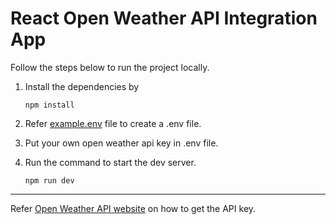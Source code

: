 # React Open Weather API Integration App

Follow the steps below to run the project locally.

1. Install the dependencies by

   ```
   npm install
   ```

2. Refer [example.env](./example.env) file to create a .env file.
3. Put your own open weather api key in .env file.
4. Run the command to start the dev server.

   ```
   npm run dev
   ```

---

Refer [Open Weather API website](https://openweathermap.org/api) on how to get the API key.
